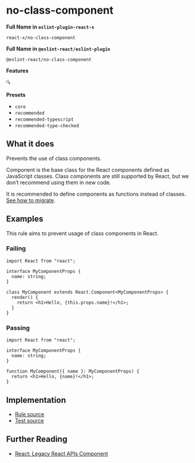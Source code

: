 # no-class-component

**Full Name in `eslint-plugin-react-x`**

```plain copy
react-x/no-class-component
```

**Full Name in `@eslint-react/eslint-plugin`**

```plain copy
@eslint-react/no-class-component
```

**Features**

`🔍`

**Presets**

- `core`
- `recommended`
- `recommended-typescript`
- `recommended-type-checked`

## What it does

Prevents the use of class components.

Component is the base class for the React components defined as JavaScript classes. Class components are still supported by React, but we don’t recommend using them in new code.

It is recommended to define components as functions instead of classes. [See how to migrate](https://react.dev/reference/react/Component#alternatives).

## Examples

This rule aims to prevent usage of class components in React.

### Failing

```tsx
import React from "react";

interface MyComponentProps {
  name: string;
}

class MyComponent extends React.Component<MyComponentProps> {
  render() {
    return <h1>Hello, {this.props.name}!</h1>;
  }
}
```

### Passing

```tsx
import React from "react";

interface MyComponentProps {
  name: string;
}

function MyComponent({ name }: MyComponentProps) {
  return <h1>Hello, {name}!</h1>;
}
```

## Implementation

- [Rule source](https://github.com/rEl1cx/eslint-react/tree/main/packages/plugins/eslint-plugin-react-x/src/rules/no-class-component.ts)
- [Test source](https://github.com/rEl1cx/eslint-react/tree/main/packages/plugins/eslint-plugin-react-x/src/rules/no-class-component.spec.ts)

## Further Reading

- [React: Legacy React APIs Component](https://react.dev/reference/react/Component)
